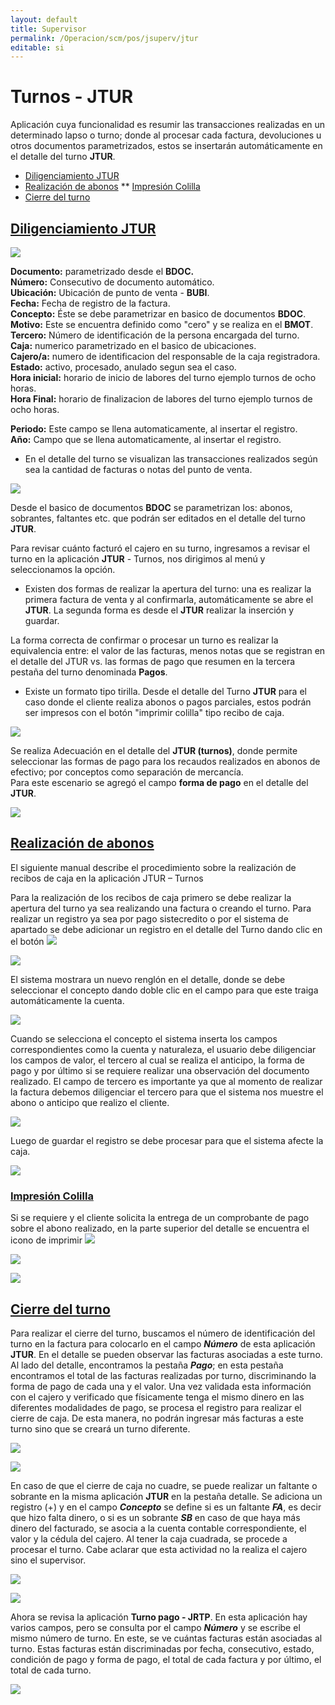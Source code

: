 ```yaml
---
layout: default
title: Supervisor
permalink: /Operacion/scm/pos/jsuperv/jtur
editable: si
---
```


# Turnos - JTUR

Aplicación cuya funcionalidad es resumir las transacciones realizadas en un determinado lapso o turno; donde al procesar cada factura, devoluciones u otros documentos parametrizados, estos se insertarán automáticamente en el detalle del turno **JTUR**.  

* [Diligenciamiento JTUR](http://docs.oasiscom.com/Operacion/scm/pos/jsuperv/jtur#diligenciamiento-jtur)
* [Realización de abonos](http://docs.oasiscom.com/Operacion/scm/pos/jsuperv/jtur#realización-de-abonos)
** [Impresión Colilla](http://docs.oasiscom.com/Operacion/scm/pos/jsuperv/jtur#impresión-colílla)
* [Cierre del turno](http://docs.oasiscom.com/Operacion/scm/pos/jsuperv/jtur#cierre-del-turno)



## [Diligenciamiento JTUR](http://docs.oasiscom.com/Operacion/scm/pos/jsuperv/jtur#diligenciamiento-jtur)

![](jtur1.png)  

**Documento:** parametrizado desde el **BDOC.**  
**Número:** Consecutivo de documento automático.  
**Ubicación:** Ubicación de punto de venta - **BUBI**.  
**Fecha:** Fecha de registro de la factura.  
**Concepto:** Éste se debe parametrizar en basico de documentos **BDOC**.  
**Motivo:**  Este se encuentra definido como "cero" y se realiza en el **BMOT**.  
**Tercero:** Número de identificación de la persona encargada del turno.  
**Caja:** numerico parametrizado en el basico de ubicaciones.  
**Cajero/a:** numero de identificacion del responsable de la caja registradora.  
**Estado:** activo, procesado, anulado segun sea el caso.  
**Hora inicial:** horario de inicio de labores del turno ejemplo turnos de ocho horas.  
**Hora Final:** horario de finalizacion de labores del turno ejemplo turnos de ocho horas.  

**Periodo:** Este campo se llena automaticamente, al insertar el registro.  
**Año:** Campo que se llena automaticamente, al insertar el registro.   


* En el detalle del turno se visualizan las transacciones realizados según sea la cantidad de facturas o notas del punto de venta.  

![](jtur3.png)  

Desde el basico de documentos **BDOC** se parametrizan los: abonos, sobrantes, faltantes etc. que podrán ser editados en el detalle del turno **JTUR**.  


Para revisar cuánto facturó el cajero en su turno, ingresamos a revisar el turno en la aplicación **JTUR** - Turnos, nos dirigimos al menú y seleccionamos la opción.  


* Existen dos formas de realizar la apertura del turno: una es realizar la primera factura de venta y al confirmarla, automáticamente se abre el **JTUR**. La segunda forma es desde el **JTUR** realizar la inserción y guardar.  


La forma correcta de confirmar o procesar un turno es realizar la equivalencia entre: el valor de las facturas, menos notas que se registran en el detalle del JTUR vs. las formas de pago que resumen en la tercera pestaña del turno denominada **Pagos**.  



* Existe un formato tipo tirilla. Desde el detalle del Turno **JTUR** para el caso donde el cliente realiza abonos o pagos parciales, estos podrán ser impresos con el botón "imprimir colilla" tipo recibo de caja.  


![](jtur2.png)

Se realiza Adecuación en el detalle del **JTUR (turnos)**, donde permite seleccionar las formas de pago para los recaudos realizados en abonos de efectivo; por conceptos como separación de mercancía.  
Para este escenario se agregó el campo **forma de pago** en el detalle del **JTUR**.   

![](jtur5.png)  


## [Realización de abonos](http://docs.oasiscom.com/Operacion/scm/pos/jsuperv/jtur#realización-de-abonos)

El siguiente manual describe el procedimiento sobre la realización de recibos de caja en la aplicación JTUR – Turnos

Para la realización de los recibos de caja primero se debe realizar la apertura del turno ya sea realizando una factura o creando el turno. 
Para realizar un registro ya sea por pago sistecredito o por el sistema de apartado se debe adicionar un registro en el detalle del Turno dando clic en el botón ![](jturr.png)

![](jturr1.png)

El sistema mostrara un nuevo renglón en el detalle, donde se debe seleccionar el concepto dando doble clic en el campo para que este traiga automáticamente la cuenta. 

![](jturr2.png)

Cuando se selecciona el concepto el sistema inserta los campos correspondientes como la cuenta y naturaleza, el usuario debe diligenciar los campos de valor, el tercero al cual se realiza el anticipo, la forma de pago y por último si se requiere realizar una observación del documento realizado. El campo de tercero es importante ya que al momento de realizar la factura debemos diligenciar el tercero para que el sistema nos muestre el abono o anticipo que realizo el cliente. 

![](jturr3.png)

Luego de guardar el registro se debe procesar para que el sistema afecte la caja.

![](jturr4.png)

### [Impresión Colilla](http://docs.oasiscom.com/Operacion/scm/pos/jsuperv/jtur#impresión-colílla)

Si se requiere y el cliente solicita la entrega de un comprobante de pago sobre el abono realizado, en la parte superior del detalle se encuentra el icono de imprimir ![](jturr5.png)

![](jturr6.png)

![](jturr7.png)

## [Cierre del turno](http://docs.oasiscom.com/Operacion/scm/pos/jsuperv/jtur#cierre-del-turno)

Para realizar el cierre del turno, buscamos el número de identificación del turno en la factura para colocarlo en el campo **_Número_** de esta aplicación **JTUR**.  En el detalle se pueden observar las facturas asociadas a este turno. Al lado del detalle, encontramos la pestaña **_Pago_**; en esta pestaña encontramos el total de las facturas realizadas por turno, discriminando la forma de pago de cada una y el valor. Una vez validada esta información con el cajero y verificado que físicamente tenga el mismo dinero en las diferentes modalidades de pago, se procesa el registro para realizar el cierre de caja. De esta manera, no podrán ingresar más facturas a este turno sino que se creará un turno diferente.  

![](jtur6.png)  


![](jtur7.png)  



En caso de que el cierre de caja no cuadre, se puede realizar un faltante o sobrante en la misma aplicación **JTUR** en la pestaña detalle.  Se adiciona un registro (+) y en el campo **_Concepto_** se define si es un faltante **_FA_**, es decir que hizo falta dinero, o si es un sobrante **_SB_** en caso de que haya más dinero del facturado, se asocia a la cuenta contable correspondiente, el valor y la cédula del cajero.  Al tener la caja cuadrada, se procede a procesar el turno.  Cabe aclarar que esta actividad no la realiza el cajero sino el supervisor.



![](jtur8.png)  


![](jtur9.png)  


Ahora se revisa la aplicación **Turno pago - JRTP**.  En esta aplicación hay varios campos, pero se consulta por el campo **_Número_** y se escribe el mismo número de turno.  En este, se ve cuántas facturas están asociadas al turno.  Estas facturas están discriminadas por fecha, consecutivo, estado, condición de pago y forma de pago, el total de cada factura y por último, el total de cada turno. 


![](jtur10.png)



